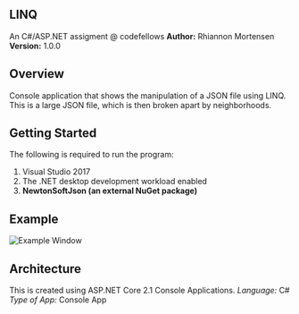 ## LINQ
An C#/ASP.NET assigment @ codefellows
**Author:** Rhiannon Mortensen
**Version:** 1.0.0

## Overview
  Console application that shows the manipulation of 
  a JSON file using LINQ.
  This is a large JSON file, which
  is then broken apart by neighborhoods.

## Getting Started
The following is required to run the program:
1. Visual Studio 2017
2. The .NET desktop development workload enabled
3. **NewtonSoftJson (an external NuGet package)**

## Example
![Example Window](..\EaxmpleShot.jpeg)

## Architecture 
  This is created using ASP.NET Core 2.1 Console Applications.
  *Language:* C#
  *Type of App:* Console App